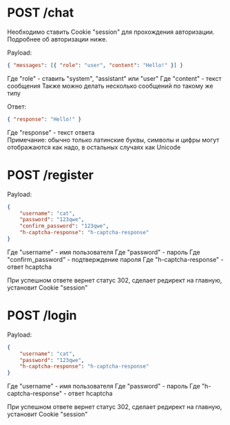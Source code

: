 # POST /chat

Необходимо ставить Cookie "session" для прохождения авторизации. Подробнее об авторизации ниже.

Payload:

```json
{ "messages": [{ "role": "user", "content": "Hello!" }] }
```

Где "role" - ставить "system", "assistant" или "user"
Где "content" - текст сообщения
Также можно делать несколько сообщений по такому же типу

Ответ:

```json
{ "response": "Hello!" }
```

Где "response" - текст ответа<br>
Примечание: обычно только латинские буквы, символы и цифры могут отображаются как надо, в остальных случаях как Unicode

# POST /register

Payload:

```json
{
    "username": "cat",
    "password": "123qwe",
    "confirm_password": "123qwe",
    "h-captcha-response": "h-captcha-response"
}
```

Где "username" - имя пользователя
Где "password" - пароль
Где "confirm_password" - подтверждение пароля
Где "h-captcha-response" - ответ hcaptcha

При успешном ответе вернет статус 302, сделает редирект на главную, установит Cookie "session"

# POST /login

Payload:

```json
{
    "username": "cat",
    "password": "123qwe",
    "h-captcha-response": "h-captcha-response"
}
```

Где "username" - имя пользователя
Где "password" - пароль
Где "h-captcha-response" - ответ hcaptcha

При успешном ответе вернет статус 302, сделает редирект на главную, установит Cookie "session"

